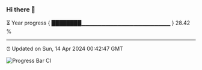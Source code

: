 ### Hi there 👋

⏳ Year progress { ████████▁▁▁▁▁▁▁▁▁▁▁▁▁▁▁▁▁▁▁▁▁▁ } 28.42 %

---

⏰ Updated on Sun, 14 Apr 2024 00:42:47 GMT

![Progress Bar CI](https://github.com/Shyam-Makwana/GitHub-Actions-Demo/workflows/Progress%20Bar%20CI/badge.svg)
